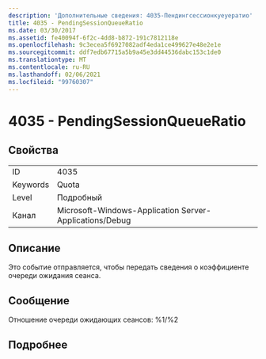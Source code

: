 ```yaml
---
description: 'Дополнительные сведения: 4035-Пендингсессионкуеуератио'
title: 4035 - PendingSessionQueueRatio
ms.date: 03/30/2017
ms.assetid: fe40094f-6f2c-4dd8-b872-191c7812118e
ms.openlocfilehash: 9c3ecea5f6927082adf4eda1ce499627e48e2e1e
ms.sourcegitcommit: ddf7edb67715a5b9a45e3dd44536dabc153c1de0
ms.translationtype: MT
ms.contentlocale: ru-RU
ms.lasthandoff: 02/06/2021
ms.locfileid: "99760307"
---
```

# <a name="4035---pendingsessionqueueratio"></a>4035 - PendingSessionQueueRatio

## <a name="properties"></a>Свойства  
  
|||  
|-|-|  
|ID|4035|  
|Keywords|Quota|  
|Level|Подробный|  
|Канал|Microsoft-Windows-Application Server-Applications/Debug|  
  
## <a name="description"></a>Описание  

 Это событие отправляется, чтобы передать сведения о коэффициенте очереди ожидания сеанса.  
  
## <a name="message"></a>Сообщение  

 Отношение очереди ожидающих сеансов: %1/%2  
  
## <a name="details"></a>Подробнее
